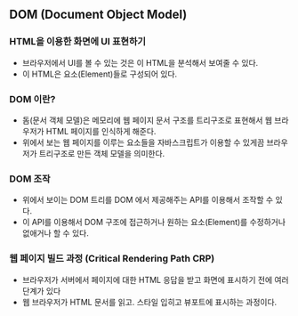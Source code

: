 ## DOM (Document Object Model)

### HTML을 이용한 화면에 UI 표현하기

- 브라우저에서 UI를 볼 수 있는 것은 이 HTML을 분석해서 보여줄 수 있다.
- 이 HTML은 요소(Element)들로 구성되어 있다.

### DOM 이란?

- 돔(문서 객체 모델)은 메모리에 웹 페이지 문서 구조를 트리구조로 표현해서 웹 브라우저가 HTML 페이지를 인식하게 해준다.
- 위에서 보는 웹 페이지를 이루는 요소들을 자바스크립트가 이용할 수 있게끔 브라우저가 트리구조로 만든 객체 모델을 의미한다.

### DOM 조작

- 위에서 보이는 DOM 트리를 DOM 에서 제공해주는 API를 이용해서 조작할 수 있다.
- 이 API를 이용해서 DOM 구조에 접근하거나 원하는 요소(Element)를 수정하거나 없애거나 할 수 있다.

### 웹 페이지 빌드 과정 (Critical Rendering Path CRP)

- 브라우저가 서버에서 페이지에 대한 HTML 응답을 받고 화면에 표시하기 전에 여러 단계가 있다
- 웹 브라우저가 HTML 문서를 읽고. 스타일 입히고 뷰포트에 표시하는 과정이다.
